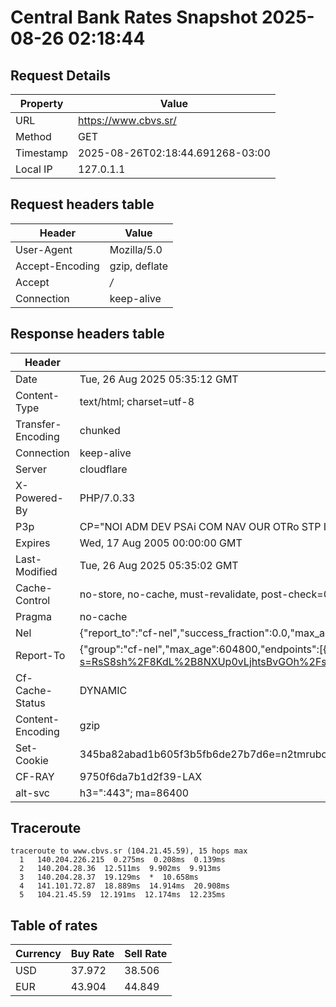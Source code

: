 # Central Bank Rates Snapshot 2025-08-26 02:18:44
## Request Details

| Property | Value |
|----------|-------|
| URL | https://www.cbvs.sr/ |
| Method | GET |
| Timestamp | 2025-08-26T02:18:44.691268-03:00 |
| Local IP | 127.0.1.1 |
    
## Request headers table

| Header | Value |
|--------|-------|
| User-Agent | Mozilla/5.0 |
| Accept-Encoding | gzip, deflate |
| Accept | */* |
| Connection | keep-alive |

    
## Response headers table
| Header | Value |
|--------|-------|
| Date | Tue, 26 Aug 2025 05:35:12 GMT |
| Content-Type | text/html; charset=utf-8 |
| Transfer-Encoding | chunked |
| Connection | keep-alive |
| Server | cloudflare |
| X-Powered-By | PHP/7.0.33 |
| P3p | CP="NOI ADM DEV PSAi COM NAV OUR OTRo STP IND DEM" |
| Expires | Wed, 17 Aug 2005 00:00:00 GMT |
| Last-Modified | Tue, 26 Aug 2025 05:35:02 GMT |
| Cache-Control | no-store, no-cache, must-revalidate, post-check=0, pre-check=0 |
| Pragma | no-cache |
| Nel | {"report_to":"cf-nel","success_fraction":0.0,"max_age":604800} |
| Report-To | {"group":"cf-nel","max_age":604800,"endpoints":[{"url":"https://a.nel.cloudflare.com/report/v4?s=RsS8sh%2F8KdL%2B8NXUp0vLjhtsBvGOh%2FsMKX5aI3LgK7bnF4XbzkQyfHegQDHq8jkke90cxfyW5KT0P1ENqowxWABWAMEiDPyGuX2Z"}]} |
| Cf-Cache-Status | DYNAMIC |
| Content-Encoding | gzip |
| Set-Cookie | 345ba82abad1b605f3b5fb6de27b7d6e=n2tmrubonv7bvekqhv1pqudb43; HttpOnly; Path=/ |
| CF-RAY | 9750f6da7b1d2f39-LAX |
| alt-svc | h3=":443"; ma=86400 |

## Traceroute 

```
traceroute to www.cbvs.sr (104.21.45.59), 15 hops max
  1   140.204.226.215  0.275ms  0.208ms  0.139ms 
  2   140.204.28.36  12.511ms  9.902ms  9.913ms 
  3   140.204.28.37  19.129ms  *  10.658ms 
  4   141.101.72.87  18.889ms  14.914ms  20.908ms 
  5   104.21.45.59  12.191ms  12.174ms  12.235ms 

```


## Table of rates

| Currency | Buy Rate | Sell Rate |
|----------|----------|-----------|
| USD | 37.972 | 38.506 |
| EUR | 43.904 | 44.849 |
